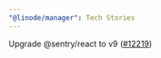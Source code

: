 ```yaml
---
"@linode/manager": Tech Stories
---
```


Upgrade @sentry/react to v9 ([#12219](https://github.com/linode/manager/pull/12219))
